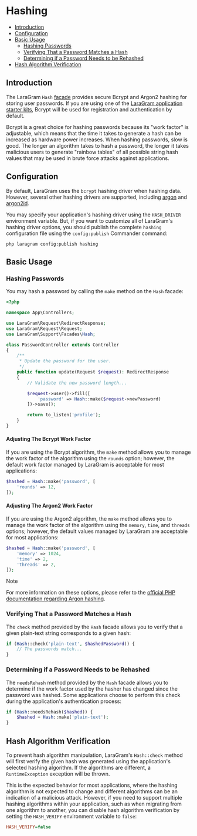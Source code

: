 # Hashing

- [Introduction](#introduction)
- [Configuration](#configuration)
- [Basic Usage](#basic-usage)
    - [Hashing Passwords](#hashing-passwords)
    - [Verifying That a Password Matches a Hash](#verifying-that-a-password-matches-a-hash)
    - [Determining if a Password Needs to be Rehashed](#determining-if-a-password-needs-to-be-rehashed)
- [Hash Algorithm Verification](#hash-algorithm-verification)

<a name="introduction"></a>
## Introduction

The LaraGram `Hash` [facade](/docs/{{version}}/facades) provides secure Bcrypt and Argon2 hashing for storing user passwords. If you are using one of the [LaraGram application starter kits](/docs/{{version}}/starter-kits), Bcrypt will be used for registration and authentication by default.

Bcrypt is a great choice for hashing passwords because its "work factor" is adjustable, which means that the time it takes to generate a hash can be increased as hardware power increases. When hashing passwords, slow is good. The longer an algorithm takes to hash a password, the longer it takes malicious users to generate "rainbow tables" of all possible string hash values that may be used in brute force attacks against applications.

<a name="configuration"></a>
## Configuration

By default, LaraGram uses the `bcrypt` hashing driver when hashing data. However, several other hashing drivers are supported, including [argon](https://en.wikipedia.org/wiki/Argon2) and [argon2id](https://en.wikipedia.org/wiki/Argon2).

You may specify your application's hashing driver using the `HASH_DRIVER` environment variable. But, if you want to customize all of LaraGram's hashing driver options, you should publish the complete `hashing` configuration file using the `config:publish` Commander command:

```shell
php laragram config:publish hashing
```

<a name="basic-usage"></a>
## Basic Usage

<a name="hashing-passwords"></a>
### Hashing Passwords

You may hash a password by calling the `make` method on the `Hash` facade:

```php
<?php

namespace App\Controllers;

use LaraGram\Request\RedirectResponse;
use LaraGram\Request\Request;
use LaraGram\Support\Facades\Hash;

class PasswordController extends Controller
{
    /**
     * Update the password for the user.
     */
    public function update(Request $request): RedirectResponse
    {
        // Validate the new password length...

        $request->user()->fill([
            'password' => Hash::make($request->newPassword)
        ])->save();

        return to_listen('profile');
    }
}
```

<a name="adjusting-the-bcrypt-work-factor"></a>
#### Adjusting The Bcrypt Work Factor

If you are using the Bcrypt algorithm, the `make` method allows you to manage the work factor of the algorithm using the `rounds` option; however, the default work factor managed by LaraGram is acceptable for most applications:

```php
$hashed = Hash::make('password', [
    'rounds' => 12,
]);
```

<a name="adjusting-the-argon2-work-factor"></a>
#### Adjusting The Argon2 Work Factor

If you are using the Argon2 algorithm, the `make` method allows you to manage the work factor of the algorithm using the `memory`, `time`, and `threads` options; however, the default values managed by LaraGram are acceptable for most applications:

```php
$hashed = Hash::make('password', [
    'memory' => 1024,
    'time' => 2,
    'threads' => 2,
]);
```

> [!NOTE]
> For more information on these options, please refer to the [official PHP documentation regarding Argon hashing](https://secure.php.net/manual/en/function.password-hash.php).

<a name="verifying-that-a-password-matches-a-hash"></a>
### Verifying That a Password Matches a Hash

The `check` method provided by the `Hash` facade allows you to verify that a given plain-text string corresponds to a given hash:

```php
if (Hash::check('plain-text', $hashedPassword)) {
    // The passwords match...
}
```

<a name="determining-if-a-password-needs-to-be-rehashed"></a>
### Determining if a Password Needs to be Rehashed

The `needsRehash` method provided by the `Hash` facade allows you to determine if the work factor used by the hasher has changed since the password was hashed. Some applications choose to perform this check during the application's authentication process:

```php
if (Hash::needsRehash($hashed)) {
    $hashed = Hash::make('plain-text');
}
```

<a name="hash-algorithm-verification"></a>
## Hash Algorithm Verification

To prevent hash algorithm manipulation, LaraGram's `Hash::check` method will first verify the given hash was generated using the application's selected hashing algorithm. If the algorithms are different, a `RuntimeException` exception will be thrown.

This is the expected behavior for most applications, where the hashing algorithm is not expected to change and different algorithms can be an indication of a malicious attack. However, if you need to support multiple hashing algorithms within your application, such as when migrating from one algorithm to another, you can disable hash algorithm verification by setting the `HASH_VERIFY` environment variable to `false`:

```ini
HASH_VERIFY=false
```
